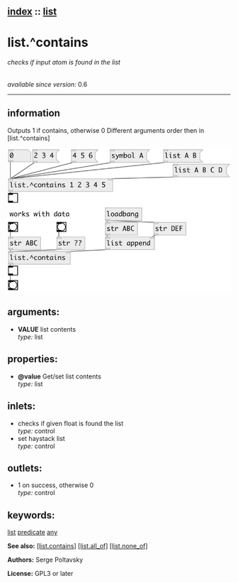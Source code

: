 [index](index.html) :: [list](category_list.html)
---

# list.^contains

###### checks if input atom is found in the list

*available since version:* 0.6

---


## information
Outputs 1 if contains, otherwise 0 Different arguments order then in [list.^contains]


[![example](../examples/img/list.%5Econtains.jpg)](../examples/pd/list.%5Econtains.pd)



## arguments:

* **VALUE**
list contents<br>
_type:_ list<br>





## properties:

* **@value** 
Get/set list contents<br>
_type:_ list<br>



## inlets:

* checks if given float is found the list<br>
_type:_ control
* set haystack list<br>
_type:_ control



## outlets:

* 1 on success, otherwise 0<br>
_type:_ control



## keywords:

[list](keywords/list.html)
[predicate](keywords/predicate.html)
[any](keywords/any.html)



**See also:**
[\[list.contains\]](list.contains.html)
[\[list.all_of\]](list.all_of.html)
[\[list.none_of\]](list.none_of.html)




**Authors:** Serge Poltavsky




**License:** GPL3 or later





